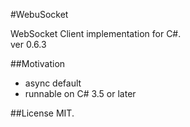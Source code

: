 #WebuSocket

WebSocket Client implementation for C#.  
ver 0.6.3

##Motivation

* async default
* runnable on C# 3.5 or later


##License
MIT.